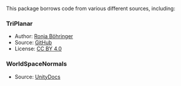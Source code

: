 This package borrows code from various different sources, including:

### TriPlanar
- Author: [Ronja Böhringer](https://github.com/ronja-tutorials)
- Source: [GitHub](https://github.com/ronja-tutorials/ShaderTutorials/blob/master/Assets/010_Triplanar_Mapping/triplanar_mapping.shader)
- License: [CC BY 4.0](https://creativecommons.org/licenses/by/4.0/)

### WorldSpaceNormals
- Source: [UnityDocs](https://docs.unity3d.com/Manual/SL-VertexFragmentShaderExamples.html)